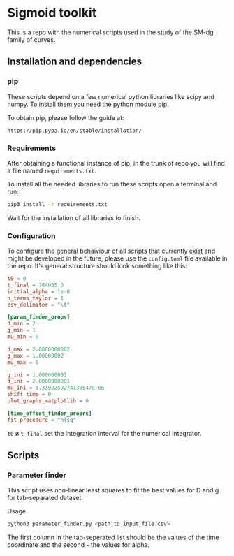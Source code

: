 # Sigmoid toolkit

This is a repo with the numerical scripts used in the study of the SM-dg family of curves.

## Installation and dependencies

### pip

These scripts depend on a few numerical python libraries like scipy and numpy. To install them you need the python module pip.

To obtain pip, please follow the guide at:

```
https://pip.pypa.io/en/stable/installation/
```

### Requirements

After obtaining a functional instance of pip, in the trunk of repo you will find a file named `requirements.txt`.

To install all the needed libraries to run these scripts open a terminal and run:

```bash
pip3 install -r requirements.txt
```

Wait for the installation of all libraries to finish. 


### Configuration

To configure the general behaiviour of all scripts that currently exist and might be developed in the future, please use the `config.toml` file available in the repo. It's general structure should look something like this:

```toml
t0 = 0
t_final = 784035.0
initial_alpha = 1e-8
n_terms_taylor = 1
csv_delimiter = "\t"

[param_finder_props]
d_min = 2
g_min = 1
mu_min = 0

d_max = 2.0000000002
g_max = 1.00000002
mu_max = 5

g_ini = 1.000000001
d_ini = 2.0000000001
mu_ini = 1.3392259274139547e-06
shift_time = 0
plot_graphs_matplotlib = 0

[time_offset_finder_proprs]
fit_procedure = "nlsq"
```

`t0` и `t_final` set the integration interval for the numerical integrator.


## Scripts 

### Parameter finder

This script uses non-linear least squares to fit the best values for D and g for tab-separated dataset.

Usage

```bash
python3 parameter_finder.py <path_to_input_file.csv>
```

The first column in the tab-seperated list should be the values of the time coordinate and the second - the values for alpha.
